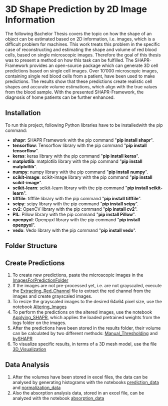 # 3D Shape Prediction by 2D Image Information 
The  following  Bachelor  Thesis covers  the  topic on  how  the  shape of  an  object can  be estimated based on 2D information, i.e. images, which is a difficult problem for machines. This work treats this problem in the specific case of reconstructing and estimating the shape and volume of red blood cells, based on single microscopic images. Therefore the goal of this thesis was to present a method on how this task can be fulfilled. The SHAPR-Framework provides an open-source package which can generate 3D cell predictions based on single cell images. Over 10’000 microscopic images, containing single red blood cells from a patient, have been used to make predictions. The results show that these predictions create realistic cell shapes and accurate  volume  estimations,  which  align with  the  true values  from  the blood sample. With the presented SHAPR-Framework, the diagnosis of home patients can be further enhanced. 

## Installation
To run this project, following Python libraries have to be installedwith the pip command:

- **shapr**: SHAPR Framework with the pip command "**pip install shapr**".
- **tensorflow**: Tensorflow library with the pip command "**pip install tensorflow**".
- **keras**: keras library with the pip command "**pip install keras**".
- **matplotlib**: matplotlib library with the pip command "**pip install matplotlib**".
- **numpy**: numpy library with the pip command "**pip install numpy**".
- **scikit-image**: scikit-image library with the pip command "**pip install scikit-image**".
- **scikit-learn**: scikit-learn library with the pip command "**pip install scikit-learn**".
- **tifffile**: tifffile library with the pip command "**pip install tifffile**".
- **scipy**: scipy library with the pip command "**pip install scipy**".
- **cv2**: OpenCV library with the pip command "**pip install cv2**".
- **PIL**: Pillow library with the pip command "**pip install Pillow**".
- **openpyxl**: Openpyxl library with the pip command "**pip install openpyxl**".
- **vedo**: Vedo library with the pip command "**pip install vedo**".

## Folder Structure



## Create Predictions
1. To create new predictions, paste the microscopic images in the [ImagesForPredictionFolder](https://github.com/DominiquePeytrignet/BachelorThesis_DPeytrignet/tree/main/Images_for_prediction)
2. If the images are not pre-processed yet, i.e. are not grayscaled, execute the [Extracting_Red_Channel](https://github.com/DominiquePeytrignet/BachelorThesis_DPeytrignet/blob/main/BTHE_Extracting_Red_Channel.ipynb) file to extract the red channel from the images and create grayscaled images. 
3. To resize the grayscaled images to the desired 64x64 pixel size, use the notebook [Altering_Images](https://github.com/DominiquePeytrignet/BachelorThesis_DPeytrignet/blob/main/BTHE_Altering_Images.ipynb)
4. To perform the predictions on the altered images, use the notebook [Applying_SHAPR](https://github.com/DominiquePeytrignet/BachelorThesis_DPeytrignet/blob/main/BTHE_Applying_SHAPR.ipynb), which applies the loaded pretrained weights from the logs folder on the images.
5. After the predictions have been stored in the results folder, their volume can be calculated by two different methods: [Manual_Thresholding](https://github.com/DominiquePeytrignet/BachelorThesis_DPeytrignet/blob/main/BTHE_Volume_Calculation_manualThresh.ipynb) and [bySHAPR](https://github.com/DominiquePeytrignet/BachelorThesis_DPeytrignet/blob/main/BTHE_Volume_Calculation_bySHAPR.ipynb)
6. To visualize specific results, in terms of a 3D mesh model, use the file [3D_Visualization](https://github.com/DominiquePeytrignet/BachelorThesis_DPeytrignet/blob/main/BTHE_3D_Visualization.py)

## Data Analysis
1. After the volumes have been stored in excel files, the data can be analysed by generating histograms with the notebooks [prediction_data](https://github.com/DominiquePeytrignet/BachelorThesis_DPeytrignet/blob/main/Data_Analysis/histogram_prediction_data.ipynb) and [normalization_data](https://github.com/DominiquePeytrignet/BachelorThesis_DPeytrignet/blob/main/Data_Analysis/Normalization_Comparison.ipynb)
2. Also the absorption analysis data, stored in an excel file, can be analyzed with the notebook [absorption_data](https://github.com/DominiquePeytrignet/BachelorThesis_DPeytrignet/blob/main/Data_Analysis/histogram_absorption_data.ipynb)
